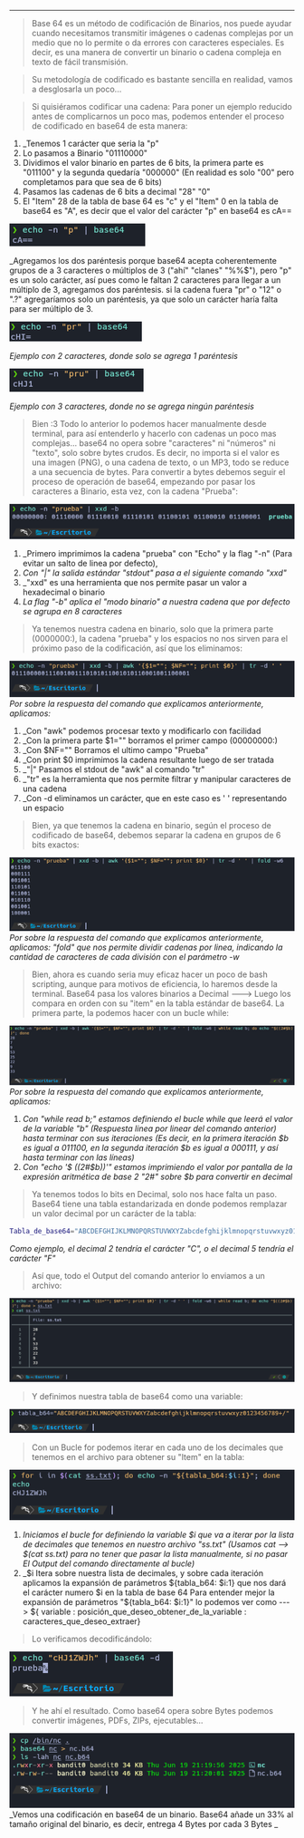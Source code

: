 
-------------

>Base 64 es un método de codificación de Binarios, nos puede ayudar cuando necesitamos transmitir imágenes o cadenas complejas por un medio que no lo permite o da errores con caracteres especiales.
>Es decir, es una manera de convertir un binario o cadena compleja en texto de fácil transmisión.

>Su metodología de codificado es bastante sencilla en realidad, vamos a desglosarla un poco...

>Si quisiéramos codificar una cadena:
>Para poner un ejemplo reducido antes de complicarnos un poco mas, podemos entender el proceso de codificado en base64 de esta manera:

1. _Tenemos 1 carácter que seria la "p"
2. Lo pasamos a Binario "01110000"
3. Dividimos el valor binario en partes de 6 bits, la primera parte es "011100" y la segunda quedaría "000000" (En realidad es solo "00" pero completamos para que sea de 6 bits)
4. Pasamos las cadenas de 6 bits a decimal "28" "0"
5. El "Item" 28 de la tabla de base 64 es "c" y el "Item" 0 en la tabla de base64 es "A",  es decir que el valor del carácter "p" en base64 es cA==

![Img](/Attachments/Pasted%20image%2020250619033855.png)

_Agregamos los dos paréntesis porque base64 acepta coherentemente grupos de a 3
caracteres o múltiplos de 3 ("ahí" "clanes" "%%$"), pero "p" es un solo carácter, así pues como le faltan 2 caracteres para llegar a un múltiplo de 3, agregamos dos paréntesis.
si la cadena fuera "pr" o "12" o ".?" agregaríamos solo un paréntesis, ya que solo un carácter haría falta para ser múltiplo de 3.

![Img](/Attachments/Pasted%20image%2020250619034119.png)

_Ejemplo con 2 caracteres, donde solo se agrega 1 paréntesis_

![Img](/Attachments/Pasted%20image%2020250619034205.png)

_Ejemplo con 3 caracteres, donde no se agrega ningún paréntesis_

>Bien :3
>Todo lo anterior lo podemos hacer manualmente desde terminal, para así entenderlo y hacerlo con cadenas un poco mas complejas...
>base64 no opera sobre "caracteres" ni "números" ni "texto", solo sobre bytes crudos. Es decir, no importa si el valor es una imagen (PNG), o una cadena de texto, o un MP3, todo se reduce a una secuencia de bytes.
>Para convertir a bytes debemos seguir el proceso de operación de base64, empezando por pasar los caracteres a Binario, esta vez, con la cadena "Prueba":

![Img](/Attachments/Pasted%20image%2020250618181034.png)
1. _Primero imprimimos la cadena "prueba" con "Echo" y la flag "-n" (Para evitar un salto de linea por defecto),
2. _Con "|" la salida estándar "stdout" pasa a el siguiente comando "xxd"_
3. _"xxd" es una herramienta que nos permite pasar un valor a hexadecimal o binario
4. _La flag "-b" aplica el "modo binario" a nuestra cadena que por defecto se agrupa en 8 caracteres_

>Ya tenemos nuestra cadena en binario, solo que la primera parte (0000000:), la cadena "prueba" y los espacios no nos sirven para el próximo paso de la codificación, así que los eliminamos:

![Img](/Attachments/Pasted%20image%2020250619020434.png)
_Por sobre la respuesta del comando que explicamos anteriormente, aplicamos:_
1. _Con "awk" podemos procesar texto y modificarlo con facilidad 
2. _Con la primera parte $1="" borramos el primer campo (00000000:)
3. _Con $NF="" Borramos el ultimo campo "Prueba"
4. _Con print $0 imprimimos la cadena resultante luego de ser tratada
5. _"|" Pasamos el stdout de "awk" al comando "tr"
6. _"tr" es la herramienta que nos permite filtrar y manipular caracteres de una cadena
7. _Con -d eliminamos un carácter, que en este caso es ' ' representando un espacio

>Bien, ya que tenemos la cadena en binario, según el proceso de codificado de base64, debemos separar la cadena en grupos de 6 bits exactos:

![Img](/Attachments/Pasted%20image%2020250619022904.png)
_Por sobre la respuesta del comando que explicamos anteriormente, aplicamos:_
_"fold" que nos permite dividir cadenas por linea, indicando la cantidad de caracteres de cada división con el parámetro -w_

>Bien, ahora es cuando seria muy eficaz hacer un poco de bash scripting, aunque para motivos de eficiencia, lo haremos desde la terminal.
>Base64 pasa los valores binarios a Decimal ---> Luego los compara en orden con su "item" en la tabla estándar de base64.
>La primera parte, la podemos hacer con un bucle while:

![Img](/Attachments/Pasted%20image%2020250619023757.png)
_Por sobre la respuesta del comando que explicamos anteriormente, aplicamos:_
1. _Con "while read b;" estamos definiendo el bucle while que leerá el valor de la variable "b" (Respuesta linea por linear del comando anterior) hasta terminar con sus iteraciones (Es decir, en la primera iteración $b es igual a 011100, en la segunda iteración $b es igual a 000111, y así hasta terminar con las líneas)_
2. _Con "echo '$ ((2#$b))'" estamos imprimiendo el valor por pantalla de la expresión aritmética de base 2 "2#" sobre $b para convertir en decimal_

>Ya tenemos todos lo bits en Decimal, solo nos hace falta un paso.
>Base64 tiene una tabla estandarizada en donde podemos remplazar un valor decimal por un carácter de la tabla:

```bash
Tabla_de_base64="ABCDEFGHIJKLMNOPQRSTUVWXYZabcdefghijklmnopqrstuvwxyz0123456789+/"
```
_Como ejemplo, el decimal 2 tendría el carácter "C", o el decimal 5 tendría el carácter "F"_

>Así que, todo el Output del comando anterior lo enviamos a un archivo:

![Img](/Attachments/Pasted%20image%2020250619041647.png)

>Y definimos nuestra tabla de base64 como una variable:

![Img](/Attachments/Pasted%20image%2020250619035939.png)

>Con un Bucle for podemos iterar en cada uno de los decimales que tenemos en el archivo para obtener su "Item" en la tabla:

![Img](/Attachments/Pasted%20image%2020250619041733.png)
1. _Iniciamos el bucle for definiendo la variable $i que va a iterar por la lista de decimales que tenemos en nuestro archivo "ss.txt" (Usamos cat --> $(cat ss.txt) para no tener que pasar la lista manualmente, si no pasar El Output del comando directamente al bucle)_
2. _$i Itera sobre nuestra lista de decimales, y sobre cada iteración aplicamos la expansión de parámetros  ${tabla_b64: $i:1} que nos dará el carácter numero $i en la tabla de base 64
Para entender mejor la expansión de parámetros "${tabla_b64: $i:1}" lo podemos ver como ---> ${ variable : posición_que_deseo_obtener_de_la_variable : caracteres_que_deseo_extraer}

>Lo verificamos decodificándolo:

![Img](/Attachments/Pasted%20image%2020250619040911.png)

>Y he ahí el resultado.
>Como base64 opera sobre Bytes podemos convertir imágenes, PDFs, ZIPs, ejecutables...

![Img](/Attachments/Pasted%20image%2020250619212159.png)
_Vemos una codificación en base64 de un binario. Base64 añade un 33% al tamaño original del binario, es decir, entrega 4 Bytes por cada 3 Bytes _